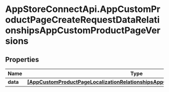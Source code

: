 # AppStoreConnectApi.AppCustomProductPageCreateRequestDataRelationshipsAppCustomProductPageVersions

## Properties

Name | Type | Description | Notes
------------ | ------------- | ------------- | -------------
**data** | [**[AppCustomProductPageLocalizationRelationshipsAppCustomProductPageVersionData]**](AppCustomProductPageLocalizationRelationshipsAppCustomProductPageVersionData.md) |  | [optional] 


